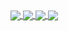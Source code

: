 <a href="https://github.com/anuraghazra/github-readme-stats" target="_blank">
  <img align="center" src="https://github-readme-stats.vercel.app/api?username=iGabyTM&count_private=true%show_icons=true&include_all_commits=true&custom_title=iGabyTM%27s%20GitHub%20Stats" />
  <img align="center" src="https://github-readme-stats.vercel.app/api/wakatime/?username=GabyTM&layout=compact" />
  <img align="center" src="https://github-readme-stats.vercel.app/api/top-langs/?username=iGabyTM&hide=batchfile&langs_count=10&layout=compact" />
</a>

<a href="https://github.com/ryo-ma/github-profile-trophy" target="_blank">
  <img align="center" src="https://github-profile-trophy.vercel.app/?username=iGabyTM" />
</a>
